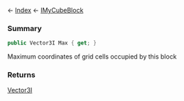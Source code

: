 ← [Index](Api-Index) ← [IMyCubeBlock](VRage.Game.ModAPI.Ingame.IMyCubeBlock)

### Summary

```csharp
public Vector3I Max { get; }
```

Maximum coordinates of grid cells occupied by this block

### Returns

[Vector3I](VRageMath.Vector3I)

